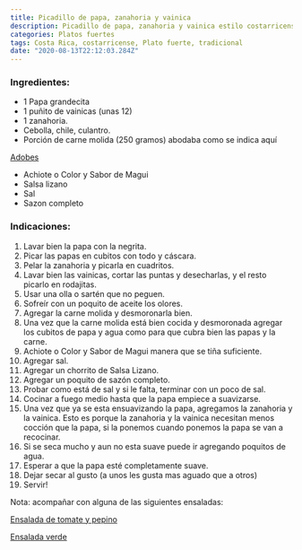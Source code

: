 ```yaml
---
title: Picadillo de papa, zanahoria y vainica
description: Picadillo de papa, zanahoria y vainica estilo costarricense
categories: Platos fuertes
tags: Costa Rica, costarricense, Plato fuerte, tradicional
date: "2020-08-13T22:12:03.284Z"
---
```


### Ingredientes:

- 1 Papa grandecita
- 1 puñito de vainicas (unas 12)
- 1 zanahoria.
- Cebolla, chile, culantro.
- Porción de carne molida (250 gramos) abodaba como se indica aquí

[Adobes ](Picadillo%20de%20papa,%20zanahoria%20y%20vainica%207e561306a01d452690032a963de55c70/Adobes%20bc9bfb3d66574d0d8dfc08b6b3cf49d4.md)

- Achiote o Color y Sabor de Magui
- Salsa lizano
- Sal
- Sazon completo

### Indicaciones:

1. Lavar bien la papa con la negrita.
2. Picar las papas en cubitos con todo y cáscara.
3. Pelar la zanahoria y picarla en cuadritos.
4. Lavar bien las vainicas, cortar las puntas y desecharlas, y el resto picarlo en rodajitas.
5. Usar una olla o sartén que no peguen.
6. Sofreír con un poquito de aceite los olores.
7. Agregar la carne molida y desmoronarla bien.
8. Una vez que la carne molida está bien cocida y desmoronada agregar los cubitos de papa y agua como para que cubra bien las papas y la carne.
9. Achiote o Color y Sabor de Magui manera que se tiña suficiente.
10. Agregar sal.
11. Agregar un chorrito de Salsa Lizano.
12. Agregar un poquito de sazón completo.
13. Probar como está de sal y si le falta, terminar con un poco de sal.
14. Cocinar a fuego medio hasta que la papa empiece a suavizarse.
15. Una vez que ya se esta ensuavizando la papa, agregamos la zanahoria y la vainica. Esto es porque la zanahoria y la vainica necesitan menos cocción que la papa, si la ponemos cuando ponemos la papa se van a  recocinar.
16. Si se seca mucho y aun no esta suave puede ir agregando poquitos de agua.
17. Esperar a que la papa esté completamente suave.
18. Dejar secar al gusto (a unos les gusta mas aguado que a otros)
19. Servir!

Nota: acompañar con alguna de las siguientes ensaladas:

[Ensalada de tomate y pepino](https://www.notion.so/Ensalada-de-tomate-y-pepino-9a0ca8e8ca1e465f9a0975f038e840c0)

[Ensalada verde](https://www.notion.so/Ensalada-verde-b74d28ddcd2544aca595a8a00c068ee4)